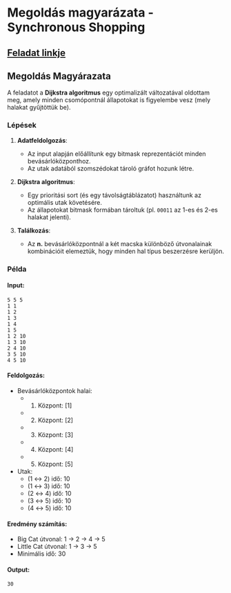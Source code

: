 # Megoldás magyarázata  - Synchronous Shopping
## [Feladat linkje](https://www.hackerrank.com/challenges/synchronous-shopping/problem?isFullScreen=false)


## Megoldás Magyárazata

A feladatot a **Dijkstra algoritmus** egy optimalizált változatával oldottam meg, amely minden csomópontnál állapotokat is figyelembe vesz (mely halakat gyűjtöttük be).

### Lépések

1. **Adatfeldolgozás**:
   - Az input alapján előállítunk egy bitmask reprezentációt minden bevásárlóközponthoz.
   - Az utak adatából szomszédokat tároló gráfot hozunk létre.

2. **Dijkstra algoritmus**:
   - Egy prioritási sort (és egy távolságtáblázatot) használtunk az optimális utak követésére.
   - Az állapotokat bitmask formában tároltuk (pl. `00011` az 1-es és 2-es halakat jelenti).

3. **Találkozás**:
   - Az **n.** bevásárlóközpontnál a két macska különböző útvonalainak kombinációit elemeztük, hogy minden hal típus beszerzésre kerüljön.

### Példa

#### Input:
```
5 5 5
1 1
1 2
1 3
1 4
1 5
1 2 10
1 3 10
2 4 10
3 5 10
4 5 10
```

#### Feldolgozás:
- Bevásárlóközpontok halai:
  - 1. Központ: [1]
  - 2. Központ: [2]
  - 3. Központ: [3]
  - 4. Központ: [4]
  - 5. Központ: [5]
- Utak:
  - (1 ↔ 2) idő: 10
  - (1 ↔ 3) idő: 10
  - (2 ↔ 4) idő: 10
  - (3 ↔ 5) idő: 10
  - (4 ↔ 5) idő: 10

#### Eredmény számítás:
- Big Cat útvonal: 1 → 2 → 4 → 5
- Little Cat útvonal: 1 → 3 → 5
- Minimális idő: 30

#### Output:
```
30
```
